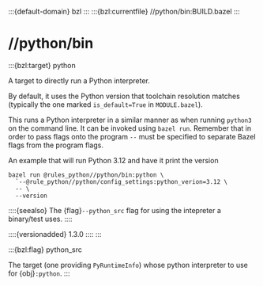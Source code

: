 :::{default-domain} bzl
:::
:::{bzl:currentfile} //python/bin:BUILD.bazel
:::

# //python/bin

:::{bzl:target} python

A target to directly run a Python interpreter.

By default, it uses the Python version that toolchain resolution matches
(typically the one marked `is_default=True` in `MODULE.bazel`).

This runs a Python interpreter in a similar manner as when running `python3`
on the command line. It can be invoked using `bazel run`. Remember that in
order to pass flags onto the program `--` must be specified to separate
Bazel flags from the program flags.

An example that will run Python 3.12 and have it print the version

```
bazel run @rules_python//python/bin:python \
  `--@rule_python//python/config_settings:python_verion=3.12 \
  -- \
  --version
```

::::{seealso}
The {flag}`--python_src` flag for using the intepreter a binary/test uses.
::::

::::{versionadded} 1.3.0
::::
:::

:::{bzl:flag} python_src

The target (one providing `PyRuntimeInfo`) whose python interpreter to use for
{obj}`:python`.
:::
